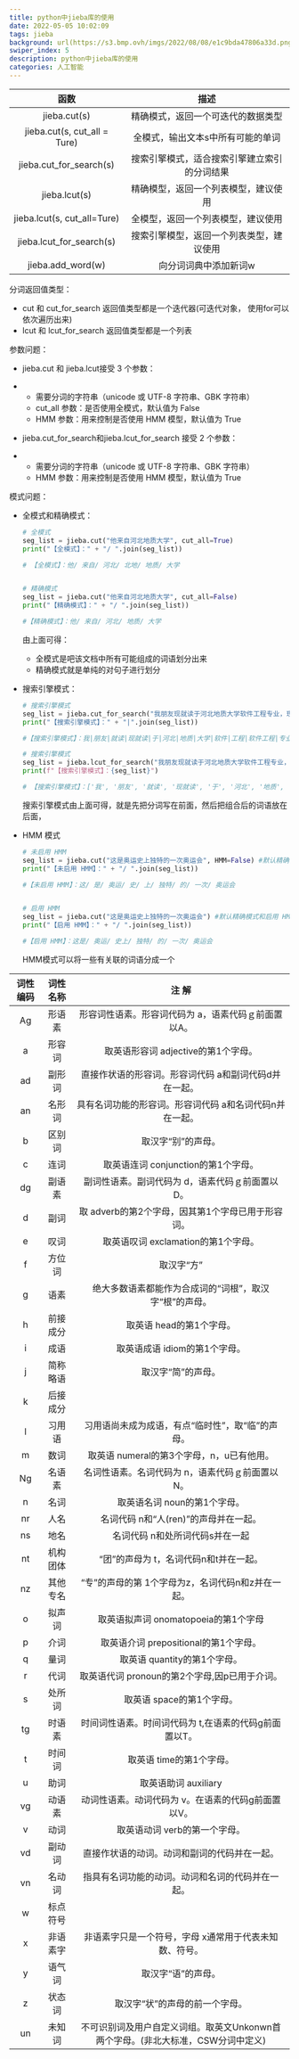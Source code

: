 ```yaml
---
title: python中jieba库的使用
date: 2022-05-05 10:02:09
tags: jieba
background: url(https://s3.bmp.ovh/imgs/2022/08/08/e1c9bda47806a33d.png)
swiper_index: 5
description: python中jieba库的使用
categories: 人工智能
---
```


|             函数             |                     描述                     |
| :--------------------------: | :------------------------------------------: |
|         jieba.cut(s)         |      精确模式，返回一个可迭代的数据类型      |
| jieba.cut(s, cut_all = Ture) |      全模式，输出文本s中所有可能的单词       |
|   jieba.cut_for_search(s)    | 搜索引擎模式，适合搜索引擎建立索引的分词结果 |
|        jieba.lcut(s)         |     精确模型，返回一个列表模型，建议使用     |
| jieba.lcut(s, cut_all=Ture)  |      全模型，返回一个列表模型，建议使用      |
|   jieba.lcut_for_search(s)   |   搜索引擎模型，返回一个列表类型，建议使用   |
|      jieba.add_word(w)       |            向分词词典中添加新词w             |

分词返回值类型：

- cut  和 cut_for_search 返回值类型都是一个迭代器(可迭代对象， 使用for可以依次遍历出来)
- lcut  和 lcut_for_search 返回值类型都是一个列表

参数问题：

- jieba.cut 和 jieba.lcut接受 3 个参数：

- - 需要分词的字符串（unicode 或 UTF-8 字符串、GBK 字符串）
  - cut_all 参数：是否使用全模式，默认值为 False
  - HMM 参数：用来控制是否使用 HMM 模型，默认值为 True

- jieba.cut_for_search和jieba.lcut_for_search 接受 2 个参数：

- - 需要分词的字符串（unicode 或 UTF-8 字符串、GBK 字符串）
  - HMM 参数：用来控制是否使用 HMM 模型，默认值为 True

模式问题：

- 全模式和精确模式：

  ```python
  # 全模式
  seg_list = jieba.cut("他来自河北地质大学", cut_all=True)
  print("【全模式】：" + "/ ".join(seg_list))
  
  # 【全模式】：他/ 来自/ 河北/ 北地/ 地质/ 大学
  
  
  # 精确模式
  seg_list = jieba.cut("他来自河北地质大学", cut_all=False)
  print("【精确模式】：" + "/ ".join(seg_list))
  
  #【精确模式】：他/ 来自/ 河北/ 地质/ 大学
  ```

  由上面可得：

  - 全模式是吧该文档中所有可能组成的词语划分出来
  - 精确模式就是单纯的对句子进行划分

- 搜索引擎模式：

  ```python
  # 搜索引擎模式
  seg_list = jieba.cut_for_search("我朋友现就读于河北地质大学软件工程专业，现在正在自己搞机器学习，他说有点难")  
  print("【搜索引擎模式】：" + "|".join(seg_list))
  
  #【搜索引擎模式】：我|朋友|就读|现就读|于|河北|地质|大学|软件|工程|软件工程|专业|，|现在|正在|自己|搞|机器|学习|，|他|说|有点|难
  
  # 搜索引擎模式
  seg_list = jieba.lcut_for_search("我朋友现就读于河北地质大学软件工程专业，现在正在自己搞机器学习，他说有点难")  
  print(f"【搜索引擎模式】：{seg_list}")
  
  # 【搜索引擎模式】：['我', '朋友', '就读', '现就读', '于', '河北', '地质', '大学', '软件', '工程', '软件工程', '专业', '，', '现在', '正在', '自己', '搞', '机器', '学习', '，', '他', '说', '有点', '难']
  ```

  搜索引擎模式由上面可得，就是先把分词写在前面，然后把组合后的词语放在后面，

- HMM 模式

  ```python
  # 未启用 HMM
  seg_list = jieba.cut("这是奥运史上独特的一次奥运会", HMM=False) #默认精确模式和启用 HMM
  print("【未启用 HMM】：" + "/ ".join(seg_list))  
  
  #【未启用 HMM】：这/ 是/ 奥运/ 史/ 上/ 独特/ 的/ 一次/ 奥运会
  
  
  # 启用 HMM
  seg_list = jieba.cut("这是奥运史上独特的一次奥运会") #默认精确模式和启用 HMM
  print("【启用 HMM】：" + "/ ".join(seg_list))  
  
  #【启用 HMM】：这是/ 奥运/ 史上/ 独特/ 的/ 一次/ 奥运会
  ```

  HMM模式可以将一些有关联的词语分成一个

| 词性编码 | 词性名称 |                            注 解                             |
| :------: | :------: | :----------------------------------------------------------: |
|    Ag    |  形语素  |     形容词性语素。形容词代码为 a，语素代码ｇ前面置以A。      |
|    a     |  形容词  |             取英语形容词 adjective的第1个字母。              |
|    ad    |  副形词  |    直接作状语的形容词。形容词代码 a和副词代码d并在一起。     |
|    an    |  名形词  |   具有名词功能的形容词。形容词代码 a和名词代码n并在一起。    |
|    b     |  区别词  |                      取汉字“别”的声母。                      |
|    c     |   连词   |             取英语连词 conjunction的第1个字母。              |
|    dg    |  副语素  |       副词性语素。副词代码为 d，语素代码ｇ前面置以D。        |
|    d     |   副词   |      取 adverb的第2个字母，因其第1个字母已用于形容词。       |
|    e     |   叹词   |             取英语叹词 exclamation的第1个字母。              |
|    f     |  方位词  |                          取汉字“方”                          |
|    g     |   语素   |    绝大多数语素都能作为合成词的“词根”，取汉字“根”的声母。    |
|    h     | 前接成分 |                   取英语 head的第1个字母。                   |
|    i     |   成语   |                取英语成语 idiom的第1个字母。                 |
|    j     | 简称略语 |                      取汉字“简”的声母。                      |
|    k     | 后接成分 |                                                              |
|    l     |  习用语  |       习用语尚未成为成语，有点“临时性”，取“临”的声母。       |
|    m     |   数词   |          取英语 numeral的第3个字母，n，u已有他用。           |
|    Ng    |  名语素  |       名词性语素。名词代码为 n，语素代码ｇ前面置以N。        |
|    n     |   名词   |                 取英语名词 noun的第1个字母。                 |
|    nr    |   人名   |            名词代码 n和“人(ren)”的声母并在一起。             |
|    ns    |   地名   |               名词代码 n和处所词代码s并在一起                |
|    nt    | 机构团体 |            “团”的声母为 t，名词代码n和t并在一起。            |
|    nz    | 其他专名 |      “专”的声母的第 1个字母为z，名词代码n和z并在一起。       |
|    o     |  拟声词  |             取英语拟声词 onomatopoeia的第1个字母             |
|    p     |   介词   |            取英语介词 prepositional的第1个字母。             |
|    q     |   量词   |                 取英语 quantity的第1个字母。                 |
|    r     |   代词   |        取英语代词 pronoun的第2个字母,因p已用于介词。         |
|    s     |  处所词  |                  取英语 space的第1个字母。                   |
|    tg    |  时语素  |    时间词性语素。时间词代码为 t,在语素的代码g前面置以T。     |
|    t     |  时间词  |                   取英语 time的第1个字母。                   |
|    u     |   助词   |                     取英语助词 auxiliary                     |
|    vg    |  动语素  |      动词性语素。动词代码为 v。在语素的代码g前面置以V。      |
|    v     |   动词   |                取英语动词 verb的第一个字母。                 |
|    vd    |  副动词  |         直接作状语的动词。动词和副词的代码并在一起。         |
|    vn    |  名动词  |       指具有名词功能的动词。动词和名词的代码并在一起。       |
|    w     | 标点符号 |                                                              |
|    x     | 非语素字 |    非语素字只是一个符号，字母 x通常用于代表未知数、符号。    |
|    y     |  语气词  |                      取汉字“语”的声母。                      |
|    z     |  状态词  |                取汉字“状”的声母的前一个字母。                |
|    un    |  未知词  | 不可识别词及用户自定义词组。取英文Unkonwn首两个字母。(非北大标准，CSW分词中定义) |







